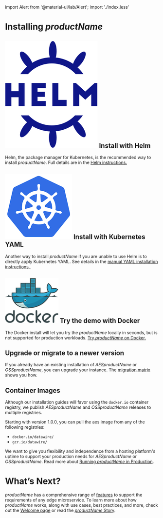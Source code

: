 import Alert from '@material-ui/lab/Alert';
import './index.less'

# Installing $productName$

## <img class="os-logo" src="../../images/helm-navy.png"/> Install with Helm
Helm, the package manager for Kubernetes, is the recommended way to install
$productName$. Full details are in the [Helm instructions.](helm/)

## <img class="os-logo" src="../../images/kubernetes.png"/> Install with Kubernetes YAML
Another way to install $productName$ if you are unable to use Helm is to
directly apply Kubernetes YAML. See details in the
[manual YAML installation instructions.](yaml-install).

## <img class="os-logo" src="../../images/docker.png"/> Try the demo with Docker
The Docker install will let you try the $productName$ locally in seconds,
but is not supported for production workloads. [Try $productName$ on Docker.](docker/)

## Upgrade or migrate to a newer version
If you already have an existing installation of $AESproductName$ or
$OSSproductName$, you can upgrade your instance. The [migration matrix](migration-matrix/)
shows you how.

## Container Images
Although our installation guides will favor using the `docker.io` container registry,
we publish $AESproductName$ and $OSSproductName$ releases to multiple registries.

Starting with version 1.0.0, you can pull the aes image from any of the following registries:
- `docker.io/datawire/`
- `gcr.io/datawire/`

We want to give you flexibility and independence from a hosting platform's uptime to support
your production needs for $AESproductName$ or $OSSproductName$. Read more about
[Running $productName$ in Production](../running).

# What’s Next?
$productName$ has a comprehensive range of [features](/features/) to
support the requirements of any edge microservice. To learn more about how $productName$ works, along with use cases, best practices, and more,
check out the [Welcome page](../../tutorials/getting-started/) or read the [$productName$
Story](../../about/why-ambassador).
